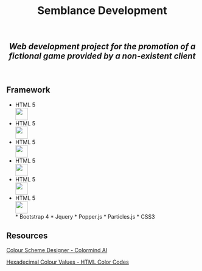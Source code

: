 
<h1 align="center">Semblance Development</h1> <br>

   <h2 align="center"><i>Web development project for the promotion of a fictional game provided by a non-existent client</i></h2> <br>

## Framework

<ul>
 <li>HTML 5</li><img src="https://image.flaticon.com/icons/svg/174/174854.svg" align="center" height="32" width="32"> <br>
 <li>HTML 5</li><img src="https://image.flaticon.com/icons/svg/174/174854.svg" align="center" height="32" width="32"> <br>
 <li>HTML 5</li><img src="https://image.flaticon.com/icons/svg/174/174854.svg" align="center" height="32" width="32"> <br>
 <li>HTML 5</li><img src="https://image.flaticon.com/icons/svg/174/174854.svg" align="center" height="32" width="32"> <br>
 <li>HTML 5</li><img src="https://image.flaticon.com/icons/svg/174/174854.svg" align="center" height="32" width="32"> <br>
 <li>HTML 5</li><img src="https://image.flaticon.com/icons/svg/174/174854.svg" align="center" height="32" width="32"> <br> 
* Bootstrap 4
* Jquery
* Popper.js
* Particles.js
* CSS3
</ul>

## Resources

[Colour Scheme Designer - Colormind AI](http://colormind.io/)

[Hexadecimal Colour Values - HTML Color Codes](https://htmlcolorcodes.com/)
